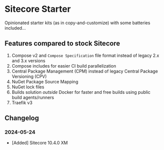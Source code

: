 # Sitecore Starter

Opinionated starter kits (as in copy-and-customize) with some batteries included...

## Features compared to stock Sitecore

1. Compose v2 and `Compose Specification` file format instead of legacy 2.x and 3.x versions
1. Compose includes for easier CI build parallelization
1. Central Package Management (CPM) instead of legacy Central Package Versioning (CPV)
1. NuGet Package Source Mapping
1. NuGet lock files
1. Builds solution *outside* Docker for faster and free builds using public build agents/runners
1. Traefik v3

## Changelog

### 2024-05-24

- [Added] Sitecore 10.4.0 XM
